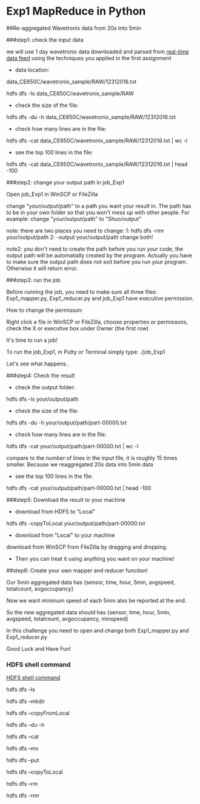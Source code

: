 # Exp1 MapReduce in Python

##Re-aggregated Wavetronix data from 20s into 5min

###step1: check the input data

we will use
1 day wavetronix data downloaded and parsed from [real-time data feed](http://205.221.97.102/Iowa.Sims.AllSites.C2C/IADOT_SIMS_AllSites_C2C.asmx/OP_ShareTrafficDetectorData?MSG_TrafficDetectorDataRequest=string%20HTTP/1.1) using the techniques you applied in the first assignment

* data location:

data_CE650C/wavetronix_sample/RAW/12312016.txt

hdfs dfs -ls data_CE650C/wavetronix_sample/RAW

* check the size of the file:

hdfs dfs -du -h data_CE650C/wavetronix_sample/RAW/12312016.txt

* check how many lines are in the file:

hdfs dfs -cat data_CE650C/wavetronix_sample/RAW/12312016.txt | wc -l

* see the top 100 lines in the file:

hdfs dfs -cat data_CE650C/wavetronix_sample/RAW/12312016.txt | head -100

###step2: change your output path in job_Exp1

Open job_Exp1 in WinSCP or FileZilla

change "your/output/path" to a path you want your result in. The path has to be in your own folder so that you won't mess up with other people. For example: change "your/output/path" to "Shuo/output"

note: there are two places you need to change: 1: hdfs dfs -rmr your/output/path 2: -output your/output/path   change both!

note2: you don't need to create the path before you run your code, the output path will be automatially created by the program. Actually you have to make sure the output path does not exit before you run your program. Otherwise it will return error.


###step3: run the job

Before running the job, you need to make sure all three files: Exp1_mapper.py, Exp1_reducer.py and job_Exp1 have executive permission.

How to change the permisson:

Right click a file in WinSCP or FileZilla, choose properties or permissons, check the X or executive box under Owner (the first row)

It's time to run a job!

To run the job_Exp1, in Putty or Terminal simply type: ./job_Exp1

Let's see what happens..

###step4: Check the result

* check the output folder:

hdfs dfs -ls your/output/path

* check the size of the file:

hdfs dfs -du -h your/output/path/part-00000.txt

* check how many lines are in the file:

hdfs dfs -cat your/output/path/part-00000.txt | wc -l

compare to the number of lines in the input file, it is roughly 15 times smaller. Because we reaggregated 20s data into 5min data

* see the top 100 lines in the file:

hdfs dfs -cat your/output/path/part-00000.txt | head -100

###step5: Download the result to your machine

* download from HDFS to "Local"

hdfs dfs -copyToLocal your/output/path/part-00000.txt

* download from "Local" to your machine

download from WinSCP from FileZilla by dragging and dropping.

* Then you can treat it using anything you want on your machine!


##step6: Create your own mapper and reducer function!

Our 5min aggregated data has {sensor, time, hour, 5min, avgspeed, totalcount, avgoccupancy}

Now we want minimum speed of each 5min also be reported at the end.

So the new aggregated data should has {sensor, time, hour, 5min, avgspeed, totalcount, avgoccupancy, minspeed}

In this challenge you need to open and change both Exp1_mapper.py and Exp1_reducer.py

Good Luck and Have Fun!

### HDFS shell command

[HDFS shell command](https://hadoop.apache.org/docs/r2.4.1/hadoop-project-dist/hadoop-common/FileSystemShell.html)

hdfs dfs –ls

hdfs dfs –mkdir

hdfs dfs –copyFromLocal

hdfs dfs –du –h 

hdfs dfs –cat 

hdfs dfs –mv

hdfs dfs –put 

hdfs dfs –copyToLocal

hdfs dfs –rm

hdfs dfs -rmr

